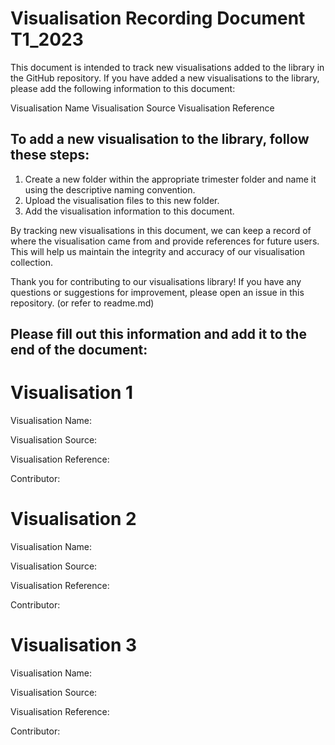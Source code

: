 # Visualisation Recording Document T1_2023

This document is intended to track new visualisations added to the library in the GitHub repository. If you have added a new visualisations to the library, please add the following information to this document:

Visualisation Name
Visualisation Source
Visualisation Reference

## To add a new visualisation to the library, follow these steps:

1. Create a new folder within the appropriate trimester folder and name it using the descriptive naming convention.
2. Upload the visualisation files to this new folder.
3. Add the visualisation information to this document.

By tracking new visualisations in this document, we can keep a record of where the visualisation came from and provide references for future users. This will help us maintain the integrity and accuracy of our visualisation collection.

Thank you for contributing to our visualisations library! If you have any questions or suggestions for improvement, please open an issue in this repository. (or refer to readme.md)

## Please fill out this information and add it to the end of the document:

# Visualisation 1

Visualisation Name:

Visualisation Source:

Visualisation Reference:

Contributor:

# Visualisation 2

Visualisation Name:

Visualisation Source:

Visualisation Reference:

Contributor:

# Visualisation 3

Visualisation Name:

Visualisation Source:

Visualisation Reference:

Contributor:
